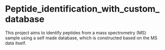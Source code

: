 # Peptide_identification_with_custom_database
This project aims to identify peptides from a mass spectrometry (MS) sample using a self made database, which is constructed based on the MS data itself. 
